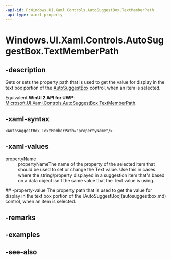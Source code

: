 ```yaml
---
-api-id: P:Windows.UI.Xaml.Controls.AutoSuggestBox.TextMemberPath
-api-type: winrt property
---
```


<!-- Property syntax
public string TextMemberPath { get;  set; }
-->

# Windows.UI.Xaml.Controls.AutoSuggestBox.TextMemberPath

## -description
Gets or sets the property path that is used to get the value for display in the text box portion of the [AutoSuggestBox](autosuggestbox.md) control, when an item is selected.

Equivalent **WinUI 2 API for UWP**: [Microsoft.UI.Xaml.Controls.AutoSuggestBox.TextMemberPath](/windows/winui/api/microsoft.ui.xaml.controls.autosuggestbox.textmemberpath).

## -xaml-syntax
```xaml
<AutoSuggestBox TextMemberPath="propertyName"/>
```


## -xaml-values
<dl><dt>propertyName</dt><dd>propertyNameThe name of the property of the selected item that should be used to set or change the Text value. Use this in cases where the string/property displayed in a suggestion item that's based on a data object isn't the same value that the Text value is using.</dd>
</dl>
## -property-value
The property path that is used to get the value for display in the text box portion of the [AutoSuggestBox](autosuggestbox.md) control, when an item is selected.

## -remarks

## -examples

## -see-also
